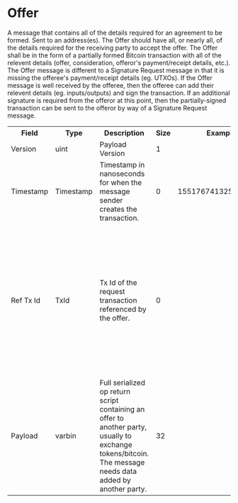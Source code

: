 # Offer

A message that contains all of the details required for an agreement to be formed. Sent to an address(es). The Offer should have all, or nearly all, of the details required for the receiving party to accept the offer.  The Offer shall be in the form of a partially formed Bitcoin transaction with all of the relevent details (offer, consideration, offeror's payment/receipt details, etc.).  The Offer message is different to a Signature Request message in that it is missing the offeree's payment/receipt details (eg. UTXOs). If the Offer message is well received by the offeree, then the offeree can add their relevent details (eg. inputs/outputs) and sign the transaction.  If an additional signature is required from the offeror at this point, then the partially-signed transaction can be sent to the offeror by way of a Signature Request message.



<div class="ritz grid-container" dir="ltr">
    <table class="waffle" cellspacing="0" cellpadding="0" table-layout=fixed width=100%>
         <tr style='height:19px;'>
            <th style="width:20%" class="s1">Field</th>
            <th style="width:10%" class="s1">Type</th>
            <th style="width:15%" class="s1">Description</th>
            <th style="width:20%" class="s1">Size</th>
            <th style="width:20%" class="s1">Example</th>
            <th class="s1">Notes</th>
        </tr>
        <tr>
            <td class="110">Version</td>
            <td class="110">uint</td>
            <td class="110">Payload Version</td>
            <td class="110">1</td>
            <td class="110"></td>
            <td class="110"></td>
        </tr>
        <tr>
            <td class="110">Timestamp</td>
            <td class="110">Timestamp</td>
            <td class="110">Timestamp in nanoseconds for when the message sender creates the transaction.</td>
            <td class="110">0</td>
            <td class="110">1551767413250187179</td>
            <td class="110"></td>
        </tr>
        <tr>
            <td class="110">Ref Tx Id</td>
            <td class="110">TxId</td>
            <td class="110">Tx Id of the request transaction referenced by the offer.</td>
            <td class="110">0</td>
            <td class="110"></td>
            <td class="110">For a multi-contract settlement, the Payload will be a Settlement op return script and the RefTxId will be the id of the tx containing the Transfer.</td>
        </tr>
        <tr>
            <td class="110">Payload</td>
            <td class="110">varbin</td>
            <td class="110">Full serialized op return script containing an offer to another party, usually to exchange tokens/bitcoin. The message needs data added by another party.</td>
            <td class="110">32</td>
            <td class="110"></td>
            <td class="110"></td>
        </tr>
    </table>
</div>
